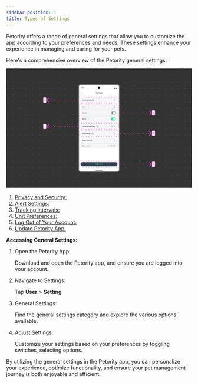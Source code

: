 ```yaml
---
sidebar_position: 1
title: Types of Settings
---
```


Petority offers a range of general settings that allow you to customize the app according to your preferences and needs. These settings enhance your experience in managing and caring for your pets.

Here's a comprehensive overview of the Petority general settings:

![setting](/img/setting/Settings.jpg)

1. [Privacy and Security:](/docs/petority/general-setting/privacy)
2. [Alert Settings:](/docs/petority/general-setting/notification)
3. [Tracking intervals:](/docs/petority/general-setting/refresh-rates)
4. [Unit Preferences:](/docs/petority/general-setting/unit)
5. [Log Out of Your Account:](/docs/petority/accounts/logout)
6. [Update Petority App:](/docs/petority/general-setting/update-app)

**Accessing General Settings:**

1. Open the Petority App: 

    Download and open the Petority app, and ensure you are logged into your account.
2. Navigate to Settings:

    Tap **User** > **Setting**
3. General Settings: 

    Find the general settings category and explore the various options available.
4. Adjust Settings:

    Customize your settings based on your preferences by toggling switches, selecting options.

By utilizing the general settings in the Petority app, you can personalize your experience, optimize functionality, and ensure your pet management journey is both enjoyable and efficient.
